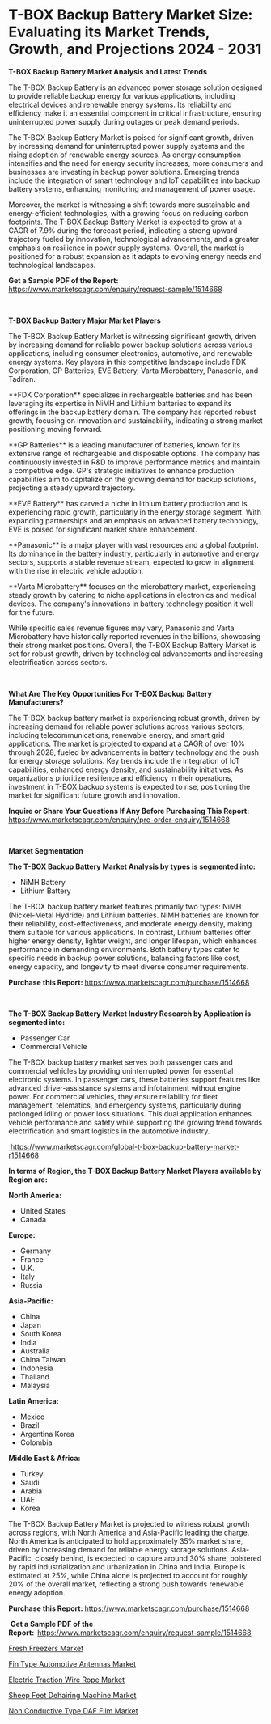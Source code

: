 <p><h1>T-BOX Backup Battery Market Size: Evaluating its Market Trends, Growth, and Projections 2024 - 2031</h1></p><p><strong>T-BOX Backup Battery Market Analysis and Latest Trends</strong></p>
<p><p>The T-BOX Backup Battery is an advanced power storage solution designed to provide reliable backup energy for various applications, including electrical devices and renewable energy systems. Its reliability and efficiency make it an essential component in critical infrastructure, ensuring uninterrupted power supply during outages or peak demand periods.</p><p>The T-BOX Backup Battery Market is poised for significant growth, driven by increasing demand for uninterrupted power supply systems and the rising adoption of renewable energy sources. As energy consumption intensifies and the need for energy security increases, more consumers and businesses are investing in backup power solutions. Emerging trends include the integration of smart technology and IoT capabilities into backup battery systems, enhancing monitoring and management of power usage.</p><p>Moreover, the market is witnessing a shift towards more sustainable and energy-efficient technologies, with a growing focus on reducing carbon footprints. The T-BOX Backup Battery Market is expected to grow at a CAGR of 7.9% during the forecast period, indicating a strong upward trajectory fueled by innovation, technological advancements, and a greater emphasis on resilience in power supply systems. Overall, the market is positioned for a robust expansion as it adapts to evolving energy needs and technological landscapes.</p></p>
<p><strong>Get a Sample PDF of the Report:&nbsp;</strong> <a href="https://www.marketscagr.com/enquiry/request-sample/1514668?utm_campaign=1685&utm_medium=2&utm_source=Github&utm_content=ia&utm_term=30102024&utm_id=t-box-backup-battery">https://www.marketscagr.com/enquiry/request-sample/1514668</a></p>
<p>&nbsp;</p>
<p><strong>T-BOX Backup Battery Major Market Players</strong></p>
<p><p>The T-BOX Backup Battery Market is witnessing significant growth, driven by increasing demand for reliable power backup solutions across various applications, including consumer electronics, automotive, and renewable energy systems. Key players in this competitive landscape include FDK Corporation, GP Batteries, EVE Battery, Varta Microbattery, Panasonic, and Tadiran.</p><p>**FDK Corporation** specializes in rechargeable batteries and has been leveraging its expertise in NiMH and Lithium batteries to expand its offerings in the backup battery domain. The company has reported robust growth, focusing on innovation and sustainability, indicating a strong market positioning moving forward.</p><p>**GP Batteries** is a leading manufacturer of batteries, known for its extensive range of rechargeable and disposable options. The company has continuously invested in R&D to improve performance metrics and maintain a competitive edge. GP's strategic initiatives to enhance production capabilities aim to capitalize on the growing demand for backup solutions, projecting a steady upward trajectory.</p><p>**EVE Battery** has carved a niche in lithium battery production and is experiencing rapid growth, particularly in the energy storage segment. With expanding partnerships and an emphasis on advanced battery technology, EVE is poised for significant market share enhancement.</p><p>**Panasonic** is a major player with vast resources and a global footprint. Its dominance in the battery industry, particularly in automotive and energy sectors, supports a stable revenue stream, expected to grow in alignment with the rise in electric vehicle adoption.</p><p>**Varta Microbattery** focuses on the microbattery market, experiencing steady growth by catering to niche applications in electronics and medical devices. The company's innovations in battery technology position it well for the future.</p><p>While specific sales revenue figures may vary, Panasonic and Varta Microbattery have historically reported revenues in the billions, showcasing their strong market positions. Overall, the T-BOX Backup Battery Market is set for robust growth, driven by technological advancements and increasing electrification across sectors.</p></p>
<p>&nbsp;</p>
<p><strong>What Are The Key Opportunities For T-BOX Backup Battery Manufacturers?</strong></p>
<p><p>The T-BOX backup battery market is experiencing robust growth, driven by increasing demand for reliable power solutions across various sectors, including telecommunications, renewable energy, and smart grid applications. The market is projected to expand at a CAGR of over 10% through 2028, fueled by advancements in battery technology and the push for energy storage solutions. Key trends include the integration of IoT capabilities, enhanced energy density, and sustainability initiatives. As organizations prioritize resilience and efficiency in their operations, investment in T-BOX backup systems is expected to rise, positioning the market for significant future growth and innovation.</p></p>
<p><strong>Inquire or Share Your Questions If Any Before Purchasing This Report:</strong> <a href="https://www.marketscagr.com/enquiry/pre-order-enquiry/1514668?utm_campaign=1685&utm_medium=2&utm_source=Github&utm_content=ia&utm_term=30102024&utm_id=t-box-backup-battery">https://www.marketscagr.com/enquiry/pre-order-enquiry/1514668</a></p>
<p>&nbsp;</p>
<p><strong>Market Segmentation</strong></p>
<p><strong>The T-BOX Backup Battery Market Analysis by types is segmented into:</strong></p>
<p><ul><li>NiMH Battery</li><li>Lithium Battery</li></ul></p>
<p><p>The T-BOX backup battery market features primarily two types: NiMH (Nickel-Metal Hydride) and Lithium batteries. NiMH batteries are known for their reliability, cost-effectiveness, and moderate energy density, making them suitable for various applications. In contrast, Lithium batteries offer higher energy density, lighter weight, and longer lifespan, which enhances performance in demanding environments. Both battery types cater to specific needs in backup power solutions, balancing factors like cost, energy capacity, and longevity to meet diverse consumer requirements.</p></p>
<p><strong>Purchase this Report:&nbsp;</strong><a href="https://www.marketscagr.com/purchase/1514668?utm_campaign=1685&utm_medium=2&utm_source=Github&utm_content=ia&utm_term=30102024&utm_id=t-box-backup-battery">https://www.marketscagr.com/purchase/1514668</a></p>
<p>&nbsp;</p>
<p><strong>The T-BOX Backup Battery Market Industry Research by Application is segmented into:</strong></p>
<p><ul><li>Passenger Car</li><li>Commercial Vehicle</li></ul></p>
<p><p>The T-BOX backup battery market serves both passenger cars and commercial vehicles by providing uninterrupted power for essential electronic systems. In passenger cars, these batteries support features like advanced driver-assistance systems and infotainment without engine power. For commercial vehicles, they ensure reliability for fleet management, telematics, and emergency systems, particularly during prolonged idling or power loss situations. This dual application enhances vehicle performance and safety while supporting the growing trend towards electrification and smart logistics in the automotive industry.</p></p>
<p><a href="https://www.marketscagr.com/global-t-box-backup-battery-market-r1514668?utm_campaign=1685&utm_medium=2&utm_source=Github&utm_content=ia&utm_term=30102024&utm_id=t-box-backup-battery">&nbsp;https://www.marketscagr.com/global-t-box-backup-battery-market-r1514668</a></p>
<p><strong>In terms of Region, the T-BOX Backup Battery Market Players available by Region are:</strong></p>
<p>
    <p> <strong> North America: </strong>
        <ul>
            <li>United States</li>
            <li>Canada</li>
        </ul>
        </p> 
    <p> <strong> Europe: </strong>
        <ul>
            <li>Germany</li>
            <li>France</li>
            <li>U.K.</li>
            <li>Italy</li>
            <li>Russia</li>
        </ul>
        </p> 
    <p> <strong> Asia-Pacific: </strong>
        <ul>
            <li>China</li>
            <li>Japan</li>
            <li>South Korea</li>
            <li>India</li>
            <li>Australia</li>
            <li>China Taiwan</li>
            <li>Indonesia</li>
            <li>Thailand</li>
            <li>Malaysia</li>
        </ul>
        </p> 
    <p> <strong> Latin America: </strong>
        <ul>
            <li>Mexico</li>
            <li>Brazil</li>
            <li>Argentina Korea</li>
            <li>Colombia</li>
        </ul>
        </p> 
    <p> <strong> Middle East & Africa: </strong>
        <ul>
            <li>Turkey</li>
            <li>Saudi</li>
            <li>Arabia</li>
            <li>UAE</li>
            <li>Korea</li>
        </ul>
    </p>
    </p>
<p><p>The T-BOX Backup Battery Market is projected to witness robust growth across regions, with North America and Asia-Pacific leading the charge. North America is anticipated to hold approximately 35% market share, driven by increasing demand for reliable energy storage solutions. Asia-Pacific, closely behind, is expected to capture around 30% share, bolstered by rapid industrialization and urbanization in China and India. Europe is estimated at 25%, while China alone is projected to account for roughly 20% of the overall market, reflecting a strong push towards renewable energy adoption.</p></p>
<p><strong>Purchase this Report: </strong><a href="https://www.marketscagr.com/purchase/1514668?utm_campaign=1685&utm_medium=2&utm_source=Github&utm_content=ia&utm_term=30102024&utm_id=t-box-backup-battery">https://www.marketscagr.com/purchase/1514668</a></p>
<p>&nbsp;<strong>Get a Sample PDF of the Report:&nbsp;&nbsp;</strong><a href="https://www.marketscagr.com/enquiry/request-sample/1514668?utm_campaign=1685&utm_medium=2&utm_source=Github&utm_content=ia&utm_term=30102024&utm_id=t-box-backup-battery">https://www.marketscagr.com/enquiry/request-sample/1514668</a></p>
<p><strong></strong></p>
<p><p><a href="https://www.linkedin.com/pulse/global-fresh-freezers-industry-analysis-share-growth-trends-sxuef?utm_campaign=1685&utm_medium=2&utm_source=Github&utm_content=ia&utm_term=30102024&utm_id=t-box-backup-battery">Fresh Freezers Market</a></p><p><a href="https://www.linkedin.com/pulse/exploring-fin-type-automotive-antennas-market-dynamics-kbkue?utm_campaign=1685&utm_medium=2&utm_source=Github&utm_content=ia&utm_term=30102024&utm_id=t-box-backup-battery">Fin Type Automotive Antennas Market</a></p><p><a href="https://www.linkedin.com/pulse/electric-traction-wire-rope-market-penetration-strategies-webyc?utm_campaign=1685&utm_medium=2&utm_source=Github&utm_content=ia&utm_term=30102024&utm_id=t-box-backup-battery">Electric Traction Wire Rope Market</a></p><p><a href="https://www.linkedin.com/pulse/sheep-feet-dehairing-machine-market-segmentation-in-depth-analysis-v5zrf?utm_campaign=1685&utm_medium=2&utm_source=Github&utm_content=ia&utm_term=30102024&utm_id=t-box-backup-battery">Sheep Feet Dehairing Machine Market</a></p><p><a href="https://www.linkedin.com/pulse/regional-adaptations-global-non-conductive-type-daf-film-market-erwxe?utm_campaign=1685&utm_medium=2&utm_source=Github&utm_content=ia&utm_term=30102024&utm_id=t-box-backup-battery">Non Conductive Type DAF Film Market</a></p></p>